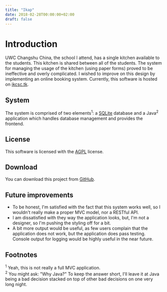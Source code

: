 ```yaml
---
title: "Ikap"
date: 2018-02-28T00:00:00+02:00
draft: false
---
```


# Introduction
UWC Changshu China, the school I attend, has a single kitchen available to the students. This kitchen is shared between all of the students. The system for managing the usage of the kitchen (using paper forms) proved to be ineffective and overly complicated. I wished to improve on this design by implementing an online booking system. Currently, this software is hosted on [ikcsc.tk](http://www.ikcsc.tk).

## System

The system is comprised of two elements<sup>1</sup>: a [SQLite](https://www.sqlite.org/index.html) database and a Java<sup>2</sup> application which handles database management and provides the frontend.

## License

This software is licensed with the [AGPL](https://www.gnu.org/licenses/agpl-3.0.en.html) license.

## Download

You can download this project from [GitHub](https://github.com/markovejnovic/Ikap).

## Future improvements

* To be honest, I'm satisfied with the fact that this system works well, so I wouldn't really make a proper MVC model, nor a RESTful API.
* I am dissatisfied with they way the application looks, but, I'm not a designer, so I'm pushing the styling off for a bit.
* A bit more output would be useful, as few users complain that the application does not work, but the application does pass testing. Console output for logging would be highly useful in the near future.

## Footnotes
<sup>1</sup> Yeah, this is not really a full MVC application.</br>
<sup>2</sup> You might ask: "Why Java?" To keep the answer short, I'll leave it at Java being a bad decision stacked on top of other bad decisions on one very long night.